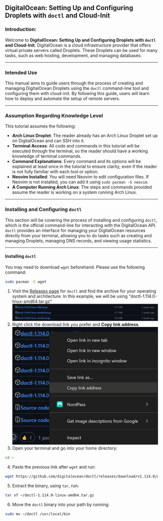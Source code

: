 ## DigitalOcean: Setting Up and Configuring Droplets with `doctl` and Cloud-Init
### Introduction:
Welcome to **DigitalOcean: Setting Up and Configuring Droplets with `doctl` and Cloud-Init**. DigitalOcean is a cloud infrastructure provider that offers virtual private servers called Droplets. These Droplets can be used for many tasks, such as web hosting, development, and managing databases.

---
### Intended Use
This manual aims to guide users through the process of creating and managing DigitalOcean Droplets using the `doctl` command-line tool and configuring them with cloud-init. By following this guide, users will learn how to deploy and automate the setup of remote servers.

---
### Assumption Regarding Knowledge Level 
This tutorial assumes the following:
- **Arch Linux Droplet**: The reader already has an Arch Linux Droplet set up on DigitalOcean and can SSH into it.
- **Terminal Access**: All code and commands in this tutorial will be executed through the terminal, so the reader should have a working knowledge of terminal commands.
- **Command Explanations**: Every command and its options will be explained at least once in the tutorial to ensure clarity, even if the reader is not fully familiar with each tool or option.
- **Neovim Installed**: You will need Neovim to edit configuration files. If Neovim is not installed, you can add it using `sudo pacman -S neovim`.
- **A Computer Running Arch Linux**: The steps and commands provided assume the reader is working on a system running Arch Linux.
---
### Installing and Configuring `doctl`
This section will be covering the process of installing and configuring `doctl`, which is the official command-line for interacting with the DigitalOcean API. `doctl` provides an interface for managing your DigitalOcean resources directly from your terminal, allowing you to do tasks such as creating and managing Droplets, managing DNS records, and viewing usage statistics.

---
#### Installing `doctl`
You may need to download `wget` beforehand. Please use the following command:
```bash
sudo pacman -S wget
```
1. Visit the [Releases page](https://github.com/digitalocean/doctl/releases) for `doctl` and find the archive for your operating system and architecture. In this example, we will be using "doctl-1.114.0-linux-amd64.tar.gz"
![release](./gallery/20240925154156.png)
2. Right click the download link you prefer and **Copy link address**.
![copylink](./gallery/20240925154253.png)
3. Open your terminal and go into your home directory: 
```bash
cd ~
```
4. Paste the previous link after `wget` and run:
```bash
wget https://github.com/digitalocean/doctl/releases/download/v1.114.0/doctl-1.114.0-linux-amd64.tar.gz
```
5. Extract the binary, using `tar`, run:
```bash
tar xf ~/doctl-1.114.0-linux-amd64.tar.gz
```
6. Move the `doctl` binary into your path by running:
```bash
sudo mv ~/doctl /usr/local/bin
```